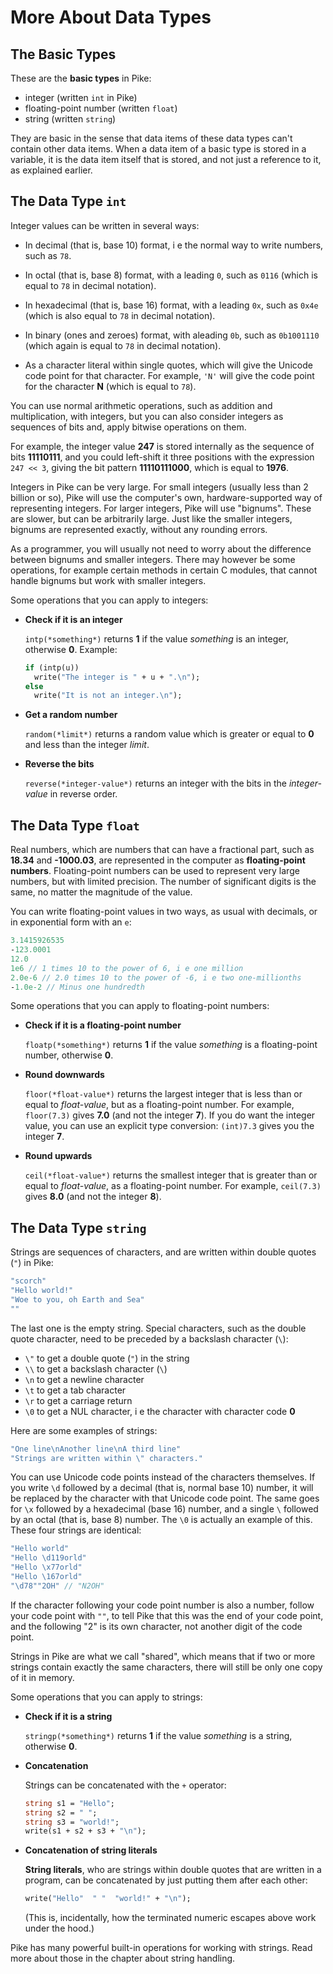 # More About Data Types

## The Basic Types

These are the **basic types** in Pike:

* integer (written `int` in Pike)
* floating-point number (written `float`)
* string (written `string`)

They are basic in the sense that
data items of these data types
can't contain other data items.
When a data item of a basic type is stored in a variable,
it is the data item itself that is stored,
and not just a reference to it,
as explained earlier.

## The Data Type `int`

Integer values can be written in several ways:

* In decimal (that is, base 10) format,
  i e the normal way to write numbers,
  such as `78`.

* In octal (that is, base 8) format,
  with a leading `0`, such as `0116`
  (which is equal to `78` in decimal notation).

* In hexadecimal (that is, base 16) format,
  with a leading `0x`, such as `0x4e`
  (which is also equal to `78` in decimal notation).

* In binary (ones and zeroes) format,
  with aleading `0b`, such as `0b1001110`
  (which again is equal to `78` in decimal notation).

* As a character literal within single quotes,
  which will give the Unicode code point for that character.
  For example,
  `'N'` will give the code point for the character **N**
  (which is equal to `78`).

You can use normal arithmetic operations,
such as addition and multiplication, with integers,
but you can also consider integers
as sequences of bits and,
apply bitwise operations on them.

For example,
the integer value **247**
is stored internally
as the sequence of bits **11110111**,
and you could left-shift it three positions
with the expression `247 << 3`,
giving the bit pattern **11110111000**,
which is equal to **1976**.

Integers in Pike can be very large.
For small integers
(usually less than 2 billion or so),
Pike will use the computer's own,
hardware-supported way of representing integers.
For larger integers,
Pike will use "bignums".
These are slower,
but can be arbitrarily large.
Just like the smaller integers,
bignums are represented exactly,
without any rounding errors.

As a programmer,
you will usually not need to worry
about the difference between bignums and smaller integers.
There may however be some operations,
for example certain methods in certain C modules,
that cannot handle bignums but work with smaller integers.

Some operations that you can apply to integers:

* **Check if it is an integer**

  `intp(*something*)` returns **1**
  if the value *something* is an integer,
  otherwise **0**.
  Example:

  ```pike
  if (intp(u))
    write("The integer is " + u + ".\n");
  else
    write("It is not an integer.\n");
  ```

* **Get a random number**

  `random(*limit*)` returns a random value
  which is greater or equal to **0**
  and less than the integer *limit*.

* **Reverse the bits**

  `reverse(*integer-value*)` returns an integer
   with the bits in the *integer-value*
   in reverse order.

## The Data Type `float`

Real numbers,
which are numbers that can have a fractional part,
such as **18.34** and **-1000.03**,
are represented in the computer as **floating-point numbers**.
Floating-point numbers can be used
to represent very large numbers,
but with limited precision.
The number of significant digits is the same,
no matter the magnitude of the value.

You can write floating-point values in two ways,
as usual with decimals,
or in exponential form with an `e`:

```pike
3.1415926535
-123.0001
12.0
1e6 // 1 times 10 to the power of 6, i e one million
2.0e-6 // 2.0 times 10 to the power of -6, i e two one-millionths
-1.0e-2 // Minus one hundredth
```

Some operations that you can apply to floating-point numbers:

* **Check if it is a floating-point number**

  `floatp(*something*)` returns **1**
  if the value *something* is a floating-point number,
  otherwise **0**.

* **Round downwards**

  `floor(*float-value*)` returns the largest integer
  that is less than or equal to *float-value*,
  but as a floating-point number.
  For example,
  `floor(7.3)` gives **7.0**
  (and not the integer **7**).
  If you do want the integer value,
  you can use an explicit type conversion:
  `(int)7.3` gives you the integer **7**.

* **Round upwards**

  `ceil(*float-value*)` returns the smallest integer
  that is greater than or equal to *float-value*,
  as a floating-point number.
  For example,
  `ceil(7.3)` gives **8.0**
  (and not the integer **8**).

## The Data Type `string`

Strings are sequences of characters,
and are written within double
quotes (`"`) in Pike:

```pike
"scorch"
"Hello world!"
"Woe to you, oh Earth and Sea"
""
```

The last one is the empty string.
Special characters,
such as the double quote character,
need to be preceded by a backslash character (`\`):

* `\"` to get a double quote (`"`) in the string
* `\\` to get a backslash character (`\`)
* `\n` to get a newline character
* `\t` to get a tab character
* `\r` to get a carriage return
* `\0` to get a NUL character,
  i e the character with character code **0**

Here are some examples of strings:

```pike
"One line\nAnother line\nA third line"
"Strings are written within \" characters."
```

You can use Unicode code points
instead of the characters themselves.
If you write `\d` followed by a decimal
(that is, normal base 10) number,
it will be replaced by the character
with that Unicode code point.
The same goes for `\x` followed by a hexadecimal
(base 16) number,
and a single `\` followed by an octal
(that is, base 8) number.
The `\0` is actually an example of this.
These four strings are identical:

```pike
"Hello world"
"Hello \d119orld"
"Hello \x77orld"
"Hello \167orld"
"\d78""2OH" // "N2OH"
```

If the character following your code point number is also a number,
follow your code point with `""`,
to tell Pike that this was the end of your code point,
and the following "2" is its own character,
not another digit of the code point.

Strings in Pike are what we call "shared",
which means that if two or more strings
contain exactly the same characters,
there will still be only one copy of it in memory.

Some operations that you can apply to strings:

* **Check if it is a string**

  `stringp(*something*)` returns **1**
  if the value *something* is a string,
  otherwise **0**.

* **Concatenation**

  Strings can be concatenated with the `+` operator:

  ```pike
  string s1 = "Hello";
  string s2 = " ";
  string s3 = "world!";
  write(s1 + s2 + s3 + "\n");
  ```

* **Concatenation of string literals**

  **String literals**,
  who are strings within double quotes
  that are written in a program,
  can be concatenated by just putting them after each other:

  ```pike
  write("Hello"  " "  "world!" + "\n");
  ```

  (This is, incidentally,
  how the terminated numeric escapes above
  work under the hood.)

Pike has many powerful built-in operations
for working with strings.
Read more about those
in the chapter about string handling.
